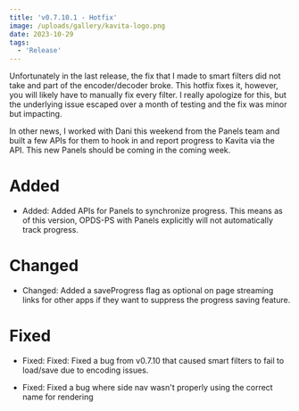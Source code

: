 ```yaml
---
title: 'v0.7.10.1 - Hotfix'
image: /uploads/gallery/kavita-logo.png
date: 2023-10-29
tags:
  - 'Release'
---
```


Unfortunately in the last release, the fix that I made to smart filters did not take and part of the encoder/decoder broke. This hotfix fixes it, however, you will likely have to manually fix every filter. I really apologize for this, but the underlying issue escaped over a month of testing and the fix was minor but impacting. 



In other news, I worked with Dani this weekend from the Panels team and built a few APIs for them to hook in and report progress to Kavita via the API. This new Panels should be coming in the coming week. 



# Added

- Added: Added APIs for Panels to synchronize progress. This means as of this version, OPDS-PS with Panels explicitly will not automatically track progress. 



# Changed

- Changed: Added a saveProgress flag as optional on page streaming links for other apps if they want to suppress the progress saving feature.



# Fixed

- Fixed: Fixed: Fixed a bug from v0.7.10 that caused smart filters to fail to load/save due to encoding issues.

- Fixed: Fixed a bug where side nav wasn't properly using the correct name for rendering 

